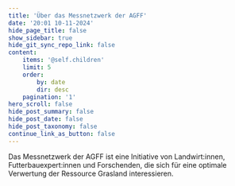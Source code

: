 ```yaml
---
title: 'Über das Messnetzwerk der AGFF'
date: '20:01 10-11-2024'
hide_page_title: false
show_sidebar: true
hide_git_sync_repo_link: false
content:
    items: '@self.children'
    limit: 5
    order:
        by: date
        dir: desc
    pagination: '1'
hero_scroll: false
hide_post_summary: false
hide_post_date: false
hide_post_taxonomy: false
continue_link_as_button: false
---
```


Das Messnetzwerk der AGFF ist eine Initiative von Landwirt:innen, Futterbauexpert:innen und Forschenden, die sich für eine optimale Verwertung der Ressource Grasland interessieren.